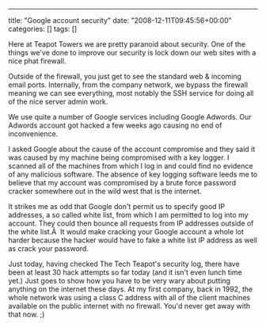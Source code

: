 ---
title: "Google account security"
date: "2008-12-11T09:45:56+00:00"
categories: []
tags: []

Here at Teapot Towers we are pretty paranoid about security. One of the things we've done to improve our security is lock down our web sites with a nice phat firewall.

Outside of the firewall, you just get to see the standard web &amp; incoming email ports. Internally, from the company network, we bypass the firewall meaning we can see everything, most notably the SSH service for doing all of the nice server admin work.

We use quite a number of Google services including Google Adwords. Our Adwords account got hacked a few weeks ago causing no end of inconvenience.

I asked Google about the cause of the account compromise and they said it was caused by my machine being compromised with a key logger. I scanned all of the machines from which I log in and could find no evidence of any malicious software. The absence of key logging software leeds me to believe that my account was compromised by a brute force password cracker somewhere out in the wild west that is the internet.

It strikes me as odd that Google don't permit us to specify good IP addresses, a so called white list, from which I am permitted to log into my account. They could then bounce all requests from IP addresses outside of the white list.Â  It would make cracking your Google account a whole lot harder because the hacker would have to fake a white list IP address as well as crack your password.

Just today, having checked The Tech Teapot's security log, there have been at least 30 hack attempts so far today (and it isn't even lunch time yet.) Just goes to show how you have to be very wary about putting anything on the internet these days. At my first company, back in 1992, the whole network was using a class C address with all of the client machines available on the public internet with no firewall. You'd never get away with that now. ;)
